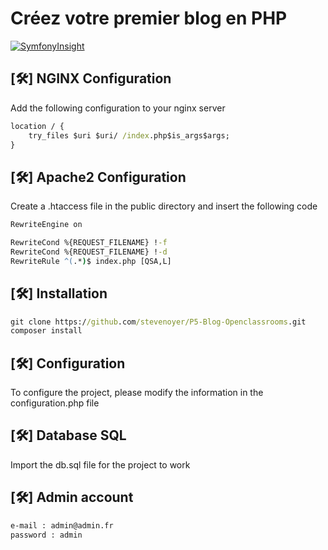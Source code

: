 # Créez votre premier blog en PHP

[![SymfonyInsight](https://insight.symfony.com/projects/f4fd9de2-a556-486e-a630-f3b0d571f414/big.svg)](https://insight.symfony.com/projects/f4fd9de2-a556-486e-a630-f3b0d571f414)

## [🛠️] NGINX Configuration
Add the following configuration to your nginx server
```cmd
location / {
    try_files $uri $uri/ /index.php$is_args$args;
}
```

## [🛠️] Apache2 Configuration
Create a .htaccess file in the public directory and insert the following code
```cmd
RewriteEngine on

RewriteCond %{REQUEST_FILENAME} !-f
RewriteCond %{REQUEST_FILENAME} !-d
RewriteRule ^(.*)$ index.php [QSA,L]
```

## [🛠️] Installation
```cmd
git clone https://github.com/stevenoyer/P5-Blog-Openclassrooms.git
composer install
```

## [🛠️] Configuration
To configure the project, please modify the information in the configuration.php file

## [🛠️] Database SQL
Import the db.sql file for the project to work

## [🛠️] Admin account
```cmd
e-mail : admin@admin.fr
password : admin
```